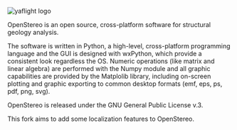 ![yaflight logo](http://www.igc.usp.br/uploads/pics/openstereo_icon_01.png)

OpenStereo is an open source, cross-platform software for structural geology analysis.

The software is written in Python, a high-level, cross-platform programming language and 
the GUI is designed with wxPython, which provide a consistent look regardless the OS. 
Numeric operations (like matrix and linear algebra) are performed with the Numpy module and 
all graphic capabilities are provided by the Matplolib library, including on-screen plotting and 
graphic exporting to common desktop formats (emf, eps, ps, pdf, png, svg).

OpenStereo is released under the GNU General Public License v.3.

This fork aims to add some localization features to OpenStereo.
